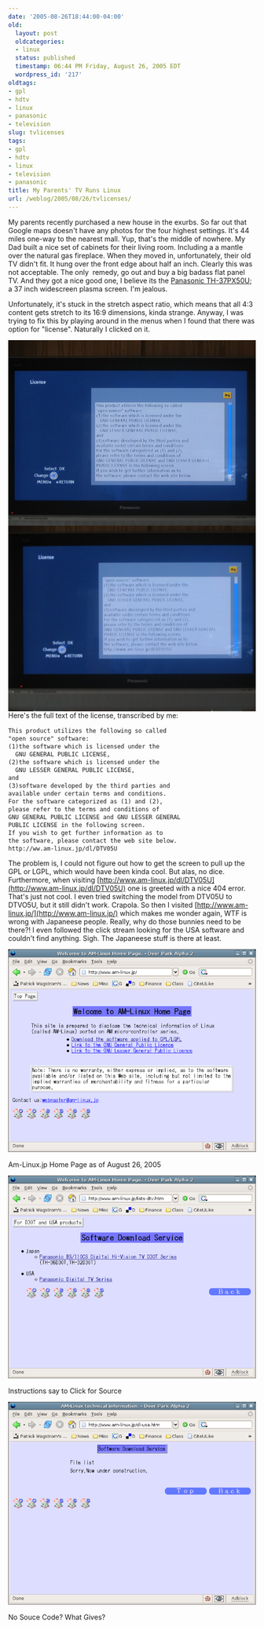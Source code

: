 ```yaml
---
date: '2005-08-26T18:44:00-04:00'
old:
  layout: post
  oldcategories:
  - linux
  status: published
  timestamp: 06:44 PM Friday, August 26, 2005 EDT
  wordpress_id: '217'
oldtags:
- gpl
- hdtv
- linux
- panasonic
- television
slug: tvlicenses
tags:
- gpl
- hdtv
- linux
- television
- panasonic
title: My Parents' TV Runs Linux
url: /weblog/2005/08/26/tvlicenses/
---
```


My parents recently purchased a new house in the exurbs.  So far out that Google maps doesn't have any photos for the four highest settings.  It's 44 miles one-way to the nearest mall.  Yup, that's the middle of nowhere. My Dad built a nice set of cabinets for their living room.  Including a a mantle over the natural gas fireplace.  When they moved in, unfortunately, their old TV didn't fit.  It hung over the front edge about half an inch. Clearly this was not acceptable.  The only  remedy, go out and buy a big badass flat panel TV.  And they got a nice good one, I believe its the [Panasonic TH-37PX50U](http://www.amazon.com/exec/obidos/tg/detail/-/B0007WKB4G/002-3775664-1979212?v=glance); a 37 inch widescreen plasma screen.  I'm jealous.

Unfortunately, it's stuck in the stretch aspect ratio, which means that all 4:3 content gets stretch to its 16:9 dimensions, kinda strange.  Anyway, I was trying to fix this by playing around in the menus when I found that there was option for "license".  Naturally I clicked on it.


<img src="/weblog/media/2005/08/tvLicense1.jpg" align="center"><img src="/weblog/media/2005/08/tvLicense2.jpg" align="center">
Here's the full text of the license, transcribed by me:


    This product utilizes the following so called
    "open source" software:
    (1)the software which is licensed under the
      GNU GENERAL PUBLIC LICENSE,
    (2)the software which is licensed under the
      GNU LESSER GENERAL PUBLIC LICENSE,
    and
    (3)software developed by the third parties and
    available under certain terms and conditions.
    For the software categorized as (1) and (2),
    please refer to the terms and conditions of
    GNU GENERAL PUBLIC LICENSE and GNU LESSER GENERAL
    PUBLIC LICENSE in the following screen.
    If you wish to get further information as to
    the software, please contact the web site below.
    http://ww.am-linux.jp/dl/DTV05U


The problem is, I could not figure out how to get the screen to pull up the GPL or LGPL, which would have been kinda cool.  But alas, no dice. Furthermore, when visiting [http://www.am-linux.jp/dl/DTV05U](http://www.am-linux.jp/dl/DTV05U) one is greeted with a nice 404 error.  That's just not cool.  I even tried switching the model from DTV05U to DTVO5U, but it still didn't work.  Crapola.  So then I visited [http://www.am-linux.jp/](http://www.am-linux.jp/) which makes me wonder again, WTF is wrong with Japaneese people.  Really, why do those bunnies need to be there?!  I even followed the click stream looking for the USA software and couldn't find anything.  Sigh.  The Japaneese stuff is there at least.

<div class="image caption center">
    <img src="/weblog/media/2005/08/tvScreen1.png" alt="Am-Linux.jp Home Page as of August 26, 2005">
    <p>Am-Linux.jp Home Page as of August 26, 2005</p>
</div>

<div class="image caption center">
    <img src="/weblog/media/2005/08/tvScreen2.png" alt="Instructions say to Click for Source">
    <p>Instructions say to Click for Source</p>
</div>

<div class="image caption center">
    <img src="/weblog/media/2005/08/tvScreen3.png" alt="No Souce Code? What Gives?">
    <p>No Souce Code? What Gives?</p>
</div>



